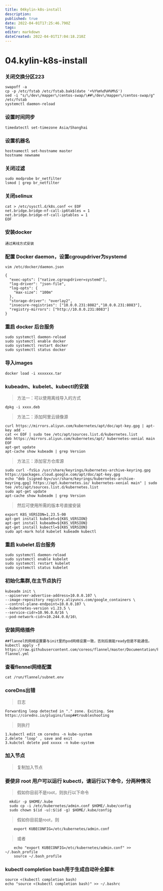 ```yaml
---
title: 04kylin-k8s-install
description: 
published: true
date: 2022-04-01T17:25:46.790Z
tags: 
editor: markdown
dateCreated: 2022-04-01T17:04:18.210Z
---
```


# 04.kylin-k8s-install

### 关闭交换分区223

```
swapoff -a 
cp -p /etc/fstab /etc/fstab.bak$(date '+%Y%m%d%H%M%S')
sed -i "s/\/dev\/mapper\/centos-swap/\##\/dev\/mapper\/centos-swap/g" /etc/fstab
systemctl daemon-reload
```

### 设置时间同步

```
timedatectl set-timezone Asia/Shanghai
```

### 设置机器名

```
hostnamectl set-hostname master
hostname newname
```

### 关闭过滤

```
sudo modprobe br_netfilter
lsmod | grep br_netfilter
```

### 关闭selinux

```
cat > /etc/sysctl.d/k8s.conf << EOF
net.bridge.bridge-nf-call-ip6tables = 1
net.bridge.bridge-nf-call-iptables = 1
EOF
```

### 安装docker

```
通过离线方式安装
```

### 配置 Docker daemon，设置cgroupdriver为systemd

```
vim /etc/docker/daemon.json

{
  "exec-opts": ["native.cgroupdriver=systemd"],
  "log-driver": "json-file",
  "log-opts": {
    "max-size": "100m"
  },
  "storage-driver": "overlay2",
  "insecure-registries": ["10.0.0.231:8082","10.0.0.231:8083"],
  "registry-mirrors": ["http://10.0.0.231:8083"]
}
```

### 重启 docker 后台服务

```
sudo systemctl daemon-reload
sudo systemctl enable docker
sudo systemctl restart docker
sudo systemctl status docker
```

### 导入images

```
docker load -i xxxxxxx.tar
```

### kubeadm、kubelet、kubectl的安装

> 方法一：可以使用离线导入的方式

```
dpkg -i xxxx.deb
```

> 方法二：添加阿里云镜像源

```
curl https://mirrors.aliyun.com/kubernetes/apt/doc/apt-key.gpg | apt-key add - 
cat << EOF | sudo tee /etc/apt/sources.list.d/kubernetes.list
deb https://mirrors.aliyun.com/kubernetes/apt/ kubernetes-xenial main
EOF
apt-get update
apt-cache show kubeadm | grep Version
```

> 方法三：添加官方仓库源

```
sudo curl -fsSLo /usr/share/keyrings/kubernetes-archive-keyring.gpg https://packages.cloud.google.com/apt/doc/apt-key.gpg
echo "deb [signed-by=/usr/share/keyrings/kubernetes-archive-keyring.gpg] https://apt.kubernetes.io/ kubernetes-xenial main" | sudo tee /etc/apt/sources.list.d/kubernetes.list
sudo apt-get update
apt-cache show kubeadm | grep Version
```

> 然后可使用所需的版本号直接安装

```
export K8S_VERSION=1.23.5-00
apt-get install kubelet=${K8S_VERSION} 
apt-get install kubeadm=${K8S_VERSION} 
apt-get install kubectl=${K8S_VERSION}
sudo apt-mark hold kubelet kubeadm kubectl
```

### 重启 kubelet 后台服务

```
sudo systemctl daemon-reload
sudo systemctl enable kubelet
sudo systemctl restart kubelet
sudo systemctl status kubelet
```

### 初始化集群,在主节点执行

```
kubeadm init \
--apiserver-advertise-address=10.0.0.107 \
--image-repository registry.aliyuncs.com/google_containers \
--control-plane-endpoint=10.0.0.107 \
--kubernetes-version v1.23.5 \
--service-cidr=10.96.0.0/16 \
--pod-network-cidr=10.244.0.0/16\
```

### 安装网络插件

```
##flannel的网络设置要与init里的pod网络设置一致，否则后面能ready但是不能通信。
kubectl apply -f https://raw.githubusercontent.com/coreos/flannel/master/Documentation/kube-flannel.yml
```

### 查看flennel网络配置

```
cat /run/flannel/subnet.env
```

### coreDns出错

> 日志

```
Forwarding loop detected in "." zone. Exiting. See https://coredns.io/plugins/loop##troubleshooting
```

> 则执行

```
1.kubectl edit cm coredns -n kube-system
2.delete ‘loop’ , save and exit
3.kubctel delete pod xxxxx -n kube-system
```

### 加入节点

> 复制加入节点

### 要使非 root 用户可以运行 kubectl，请运行以下命令，分两种情况

> 假如你目前不是root，则执行以下命令

```
  mkdir -p $HOME/.kube
  sudo cp -i /etc/kubernetes/admin.conf $HOME/.kube/config
  sudo chown $(id -u):$(id -g) $HOME/.kube/config
```

> 假如你目前是root，则

```
	export KUBECONFIG=/etc/kubernetes/admin.conf
```

> 或者

```
	echo "export KUBECONFIG=/etc/kubernetes/admin.conf" >> ~/.bash_profile
	source ~/.bash_profile
```

### kubectl completion bash用于生成自动补全脚本

```
source <(kubectl completion bash)                                       
echo "source <(kubectl completion bash)" >> ~/.bashrc  
```
